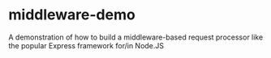 # middleware-demo
A demonstration of how to build a middleware-based request processor like the popular Express framework for/in Node.JS
